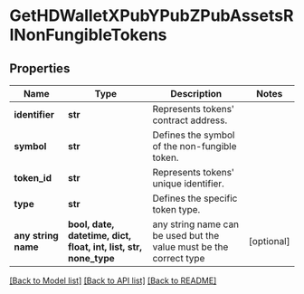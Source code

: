 # GetHDWalletXPubYPubZPubAssetsRINonFungibleTokens


## Properties
Name | Type | Description | Notes
------------ | ------------- | ------------- | -------------
**identifier** | **str** | Represents tokens&#39; contract address. | 
**symbol** | **str** | Defines the symbol of the non-fungible token. | 
**token_id** | **str** | Represents tokens&#39; unique identifier. | 
**type** | **str** | Defines the specific token type. | 
**any string name** | **bool, date, datetime, dict, float, int, list, str, none_type** | any string name can be used but the value must be the correct type | [optional]

[[Back to Model list]](../README.md#documentation-for-models) [[Back to API list]](../README.md#documentation-for-api-endpoints) [[Back to README]](../README.md)


